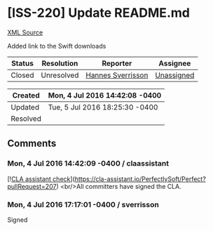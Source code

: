 # [ISS-220] Update README.md

[XML Source](./xml/ISS-220.xml)
<p><p>Added link to the Swift downloads</p></p>





Status|Resolution|Reporter|Assignee
------|----------|--------|--------
Closed|Unresolved|[Hannes Sverrisson](sverrisson)|[Unassigned]($-1)





Created|Mon, 4 Jul 2016 14:42:08 -0400
-------|--------------
Updated|Tue, 5 Jul 2016 18:25:30 -0400
Resolved|


## Comments




### Mon, 4 Jul 2016 14:42:09 -0400 / claassistant 

<p><p>[!<a href="https://cla-assistant.io/pull/badge/signed" class="external-link" rel="nofollow">CLA assistant check</a>](<a href="https://cla-assistant.io/PerfectlySoft/Perfect?pullRequest=207" class="external-link" rel="nofollow">https://cla-assistant.io/PerfectlySoft/Perfect?pullRequest=207</a>) &lt;br/&gt;All committers have signed the CLA.</p></p>


### Mon, 4 Jul 2016 17:17:01 -0400 / sverrisson 

<p><p>Signed</p></p>


